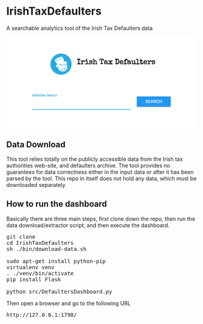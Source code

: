 # IrishTaxDefaulters
A searchable analytics tool of the Irish Tax Defaulters data

![Dashboard Screenshot](src/static/img/screenshot.png "Screenshot of Defaulters Dashboard")


## Data Download
This tool relies totally on the publicly accessible data from the Irish tax authorities web-site, 
and defaulters archive. The tool provides no guarantees for data correctness either in the input data
or after it has been parsed by the tool. This repo in itself does not hold any data, which must be 
downloaded separately. 

## How to run the dashboard
Basically there are three main steps, first clone down the repo, then run the data download/extractor script, 
and then execute the dashboard. 

<pre>
git clone <ssh-to-repo>
cd IrishTaxDefaulters
sh ./bin/download-data.sh

sudo apt-get install python-pip
virtualenv venv
. ./venv/bin/activate
pip install Flask

python src/DefaultersDashboard.py
</pre>

Then open a browser and go to the following URL

<pre>
http://127.0.0.1:1798/
</pre>
